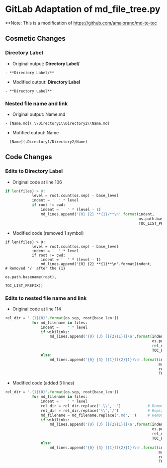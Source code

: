 # GitLab Adaptation of md_file_tree.py

**Note: This is a modification of https://github.com/amaiorano/md-to-toc

## Cosmetic Changes

### Directory Label
- Original output: **Directory Label/**
```
- **Directory Label/**
```
- Modified output: **Directory Label**
```
- **Directory Label**
```

### Nested file name and link
- Original output: Name.md
```
- [Name.md](.\\Directory1\\Directory2\\Name.md)
```
- Mofified output: Name
```
- [Name](.Directory1/Directory2/Name)
```

## Code Changes
### Edits to Directory Label
- Original code at line 106
```python
if len(files) > 0:
            level = root.count(os.sep) - base_level
            indent = '  ' * level
            if root != cwd:
                indent = '  ' * (level - 1)
                md_lines.append('{0} {2} **{1}/**\n'.format(indent,
                                                            os.path.basename(root),
                                                            TOC_LIST_PREFIX))
```
- Modified code (removed 1 symbol)
```
if len(files) > 0:
            level = root.count(os.sep) - base_level
            indent = '  ' * level
            if root != cwd:
                indent = '  ' * (level - 1)
                md_lines.append('{0} {2} **{1}**\n'.format(indent,                  # Removed '/' after the {1}
                                                            os.path.basename(root),
                                                            TOC_LIST_PREFIX))
```
### Edits to nested file name and link
- Original code at line 114
```python
rel_dir = '.{1}{0}'.format(os.sep, root[base_len:])
            for md_filename in files:
                indent = '  ' * level
                if wikilinks:
                    md_lines.append('{0} {3} [[{2}{1}]]\n'.format(indent,
                                                                  os.path.splitext(md_filename)[0],
                                                                  rel_dir,
                                                                  TOC_LIST_PREFIX))
                else:
                    md_lines.append('{0} {3} [{1}]({2}{1})\n'.format(indent,
                                                                     md_filename,
                                                                     rel_dir,
                                                                     TOC_LIST_PREFIX))
```
- Modified code (added 3 lines)
```python
rel_dir = '.{1}{0}'.format(os.sep, root[base_len:])
            for md_filename in files:
                indent = '  ' * level
                rel_dir = rel_dir.replace('.\\','.')            # Remove '.\\' from the front of the file link
                rel_dir = rel_dir.replace('\\','/')             # Replace '\\' from the file link path with '/'
                md_filename = md_filename.replace('.md','')     # Remove the '.md' from the file name and link
                if wikilinks:
                    md_lines.append('{0} {3} [[{2}{1}]]\n'.format(indent,
                                                                  os.path.splitext(md_filename)[0],
                                                                  rel_dir,
                                                                  TOC_LIST_PREFIX))
                else:
                    md_lines.append('{0} {3} [{1}]({2}{1})\n'.format(indent,
                                                                     md_filename,
                                                                     rel_dir,
                                                                     TOC_LIST_PREFIX))
```
